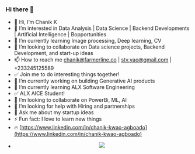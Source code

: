 ### Hi there 👋

- 👋 Hi, I’m Chanik K
- 👀 I’m interested in Data Analysis | Data Science | Backend Developments | Artificial Intelligence | Bopportunities
- 🌱 I’m currently learning Image processing, Deep learning, CV
- 💞️ I’m looking to collaborate on Data science projects, Backend Development, and start-up ideas
- 📫 How to reach me chanik@farmerline.co | stv.yao@gmail.com | +233245125589
- ✅ Join me to do interesting things together!
- 🔭 I’m currently working on building Generative AI products
- 🌱 I’m currently learning ALX Software Engineering
- ✅ ALX AICE Student!
- 👯 I’m looking to collaborate on PowerBi, ML, AI 
- 🤔 I’m looking for help with Hiring and partnerships
- 💬 Ask me about my startup ideas
- ⚡ Fun fact: I love to learn new things
- 🔥 [https://www.linkedin.com/in/chanik-kwao-agboado](https://www.linkedin.com/in/chanik-kwao-agboado)
- <p align="center">
  <a href="https://skillicons.dev">
    <img src="https://skillicons.dev/icons?i=git,kubernetes,docker,c,vim,github,go,html,linkedin,matlab,mongodb,mysql,postgres,powershell,py,r,stackoverflow,tensorflow,twitter,visualstudio,vscode,atom" />
  </a>
</p>


